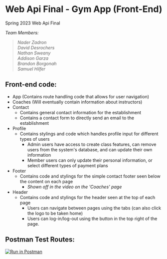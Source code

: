 # Web Api Final - Gym App (Front-End)

Spring 2023 Web Api Final

_Team Members:_

> _Nader Zadron_<br>
>_David Desrochers_<br>
>_Nathan Sweany_<br>
>_Addison Garza_<br>
>_Brandon Borgonah_<br>
>_Samuel Hilfer_<br>



## Front-end code:
- App (Contains route handling code that allows for user navigation)
- Coaches (Will eventually contain information about instructors)
- Contact
    - Contains general contact information for the establishment
    - Contains a contact form to directly send an email to the establishment
- Profile
    - Contains stylings and code which handles profile input for different types of users
        - Admin users have access to create class features, can remove users from the system's database, and can update their own information
        - Member users can only update their personal information, or select different types of payment plans 
- Footer
    - Contains code and stylings for the simple contact footer seen below the content on each page 
        - _Shown off in the video on the 'Coaches' page_ 
- Header
    - Contains code and stylings for the header seen at the top of each page
        - Users can navigate between pages using the tabs (can also click the logo to be taken home)
        - Users can log-in/log-out using the button in the top right of the page.  


## Postman Test Routes:

[![Run in Postman](https://run.pstmn.io/button.svg)](https://app.getpostman.com/run-collection/22241646-c6ae8f9c-005f-4f22-9e56-00274f9995d4?action=collection%2Ffork&collection-url=entityId%3D22241646-c6ae8f9c-005f-4f22-9e56-00274f9995d4%26entityType%3Dcollection%26workspaceId%3D345d5336-45b0-4725-8e70-42642449c842)
